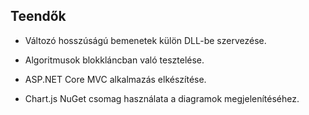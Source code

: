 ﻿## Teendők

- Változó hosszúságú bemenetek külön DLL-be szervezése.

- Algoritmusok blokkláncban való tesztelése.

- ASP.NET Core MVC alkalmazás elkészítése.

- Chart.js NuGet csomag használata a diagramok megjelenítéséhez.